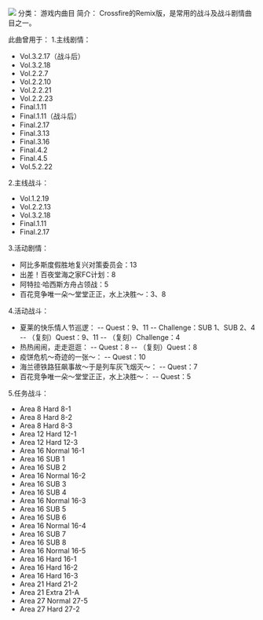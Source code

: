 ![](//static.kivo.wiki/images/music/cover/HF1is3E0TsbkMIxmN0iqhHoaK5IQRWz0.png)
分类： 游戏内曲目
简介：
Crossfire的Remix版，是常用的战斗及战斗剧情曲目之一。 
 
此曲曾用于：
1.主线剧情：

 - Vol.3.2.17（战斗后）
 - Vol.3.2.18
 - Vol.2.2.7
 - Vol.2.2.10
 - Vol.2.2.21
 - Vol.2.2.23
 - Final.1.11
 - Final.1.11（战斗后）
 - Final.2.17
 - Final.3.13
 - Final.3.16
 - Final.4.2
 - Final.4.5
 - Vol.5.2.22

2.主线战斗：

 - Vol.1.2.19
 - Vol.2.2.13
 - Vol.3.2.18
 - Final.1.11
 - Final.2.17

3.活动剧情：

 - 阿比多斯度假胜地复兴对策委员会：13
 - 出差！百夜堂海之家FC计划：8
 - 阿特拉·哈西斯方舟占领战：5
 - 百花竞争唯一朵～堂堂正正，水上决胜～：3、8

4.活动战斗：

 - 夏莱的快乐情人节巡逻：
   -- Quest：9、11
    -- Challenge：SUB 1、SUB 2、4
    -- （复刻）Quest：9、11
    -- （复刻）Challenge：4
 - 热热闹闹，走走逛逛：
   -- Quest：8
    -- （复刻）Quest：8
 - 疫饼危机～奇迹的一张～：
   -- Quest：10
 - 海兰德铁路狂飙事故～于是列车灰飞烟灭～：
   -- Quest：7
 - 百花竞争唯一朵～堂堂正正，水上决胜～：
   -- Quest：5

5.任务战斗：

 - Area 8 Hard 8-1
 - Area 8 Hard 8-2
 - Area 8 Hard 8-3
 - Area 12 Hard 12-1
 - Area 12 Hard 12-3
 - Area 16 Normal 16-1
 - Area 16 SUB 1
 - Area 16 SUB 2
 - Area 16 Normal 16-2
 - Area 16 SUB 3
 - Area 16 SUB 4
 - Area 16 Normal 16-3
 - Area 16 SUB 5
 - Area 16 SUB 6
 - Area 16 Normal 16-4
 - Area 16 SUB 7
 - Area 16 SUB 8
 - Area 16 Normal 16-5
 - Area 16 Hard 16-1
 - Area 16 Hard 16-2
 - Area 16 Hard 16-3
 - Area 21 Hard 21-2
 - Area 21 Extra 21-A
 - Area 27 Normal 27-5
 - Area 27 Hard 27-2


